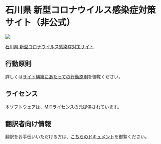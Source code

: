 # 石川県 新型コロナウイルス感染症対策サイト（非公式）

![](https://ishikawacorona.s3-ap-northeast-1.amazonaws.com/readmeishikawa.png)

[石川県 新型コロナウイルス感染症対策サイト](https://ishikawa-covid19.netlify.com/)

## 行動原則
詳しくは[サイト構築にあたっての行動原則](./CODE_OF_CONDUCT.md)を御覧ください。

## ライセンス
本ソフトウェアは、[MITライセンス](./LICENSE.txt)の元提供されています。

## 翻訳者向け情報

翻訳をお手伝いいただける方は、[こちらのドキュメント](./TRANSLATION.md)を御覧ください。

